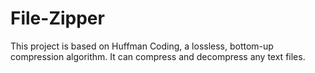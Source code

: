 # File-Zipper
This project is based on Huffman Coding, a lossless, bottom-up compression algorithm. It can compress and decompress any text files.
